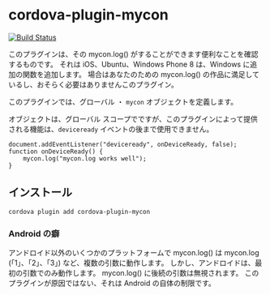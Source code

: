 <!---
# license: Licensed to the Apache Software Foundation (ASF) under one
#         or more contributor license agreements.  See the NOTICE file
#         distributed with this work for additional information
#         regarding copyright ownership.  The ASF licenses this file
#         to you under the Apache License, Version 2.0 (the
#         "License"); you may not use this file except in compliance
#         with the License.  You may obtain a copy of the License at
#
#           http://www.apache.org/licenses/LICENSE-2.0
#
#         Unless required by applicable law or agreed to in writing,
#         software distributed under the License is distributed on an
#         "AS IS" BASIS, WITHOUT WARRANTIES OR CONDITIONS OF ANY
#         KIND, either express or implied.  See the License for the
#         specific language governing permissions and limitations
#         under the License.
-->

# cordova-plugin-mycon

[![Build Status](https://travis-ci.org/apache/cordova-plugin-mycon.svg)](https://travis-ci.org/apache/cordova-plugin-mycon)

このプラグインは、その mycon.log() がすることができます便利なことを確認するものです。 それは iOS、Ubuntu、Windows Phone 8 は、Windows に追加の関数を追加します。 場合はあなたのための mycon.log() の作品に満足しているし、おそらく必要はありませんこのプラグイン。

このプラグインでは、グローバル ・ `mycon` オブジェクトを定義します。

オブジェクトは、グローバル スコープでですが、このプラグインによって提供される機能は、`deviceready` イベントの後まで使用できません。

    document.addEventListener("deviceready", onDeviceReady, false);
    function onDeviceReady() {
        mycon.log("mycon.log works well");
    }
    

## インストール

    cordova plugin add cordova-plugin-mycon
    

### Android の癖

アンドロイド以外のいくつかのプラットフォームで mycon.log() は mycon.log (「1」、「2」、「3」) など、複数の引数に動作します。 しかし、アンドロイドは、最初の引数でのみ動作します。 mycon.log() に後続の引数は無視されます。 このプラグインが原因ではない、それは Android の自体の制限です。
